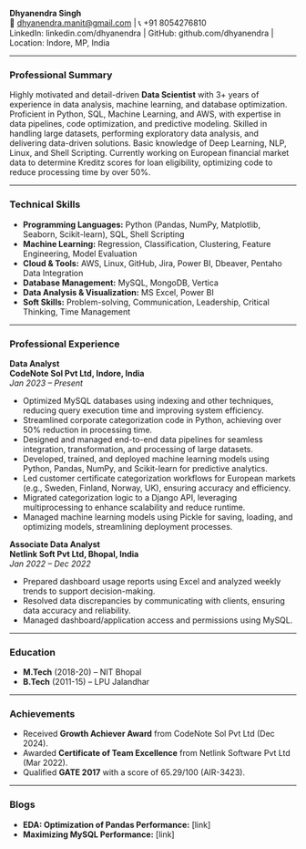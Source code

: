 
**Dhyanendra Singh**  
📧 dhyanendra.manit@gmail.com | 📞 +91 8054276810  
LinkedIn: linkedin.com/dhyanendra | GitHub: github.com/dhyanendra | Location: Indore, MP, India  

---

### **Professional Summary**  
Highly motivated and detail-driven **Data Scientist** with 3+ years of experience in data analysis, machine learning, and database optimization. Proficient in Python, SQL, Machine Learning, and AWS, with expertise in data pipelines, code optimization, and predictive modeling. Skilled in handling large datasets, performing exploratory data analysis, and delivering data-driven solutions. Basic knowledge of Deep Learning, NLP, Linux, and Shell Scripting. Currently working on European financial market data to determine Kreditz scores for loan eligibility, optimizing code to reduce processing time by over 50%.  

---

### **Technical Skills**  
- **Programming Languages:** Python (Pandas, NumPy, Matplotlib, Seaborn, Scikit-learn), SQL, Shell Scripting  
- **Machine Learning:** Regression, Classification, Clustering, Feature Engineering, Model Evaluation  
- **Cloud & Tools:** AWS, Linux, GitHub, Jira, Power BI, Dbeaver, Pentaho Data Integration  
- **Database Management:** MySQL, MongoDB, Vertica  
- **Data Analysis & Visualization:** MS Excel, Power BI  
- **Soft Skills:** Problem-solving, Communication, Leadership, Critical Thinking, Time Management  

---

### **Professional Experience**  

**Data Analyst**  
**CodeNote Sol Pvt Ltd, Indore, India**  
*Jan 2023 – Present*  
- Optimized MySQL databases using indexing and other techniques, reducing query execution time and improving system efficiency.  
- Streamlined corporate categorization code in Python, achieving over 50% reduction in processing time.  
- Designed and managed end-to-end data pipelines for seamless integration, transformation, and processing of large datasets.  
- Developed, trained, and deployed machine learning models using Python, Pandas, NumPy, and Scikit-learn for predictive analytics.  
- Led customer certificate categorization workflows for European markets (e.g., Sweden, Finland, Norway, UK), ensuring accuracy and efficiency.  
- Migrated categorization logic to a Django API, leveraging multiprocessing to enhance scalability and reduce runtime.  
- Managed machine learning models using Pickle for saving, loading, and optimizing models, streamlining deployment processes.  

**Associate Data Analyst**  
**Netlink Soft Pvt Ltd, Bhopal, India**  
*Jan 2022 – Dec 2022*  
- Prepared dashboard usage reports using Excel and analyzed weekly trends to support decision-making.  
- Resolved data discrepancies by communicating with clients, ensuring data accuracy and reliability.  
- Managed dashboard/application access and permissions using MySQL.  

---

### **Education**  
- **M.Tech** (2018-20) – NIT Bhopal  
- **B.Tech** (2011-15) – LPU Jalandhar  

---

### **Achievements**  
- Received **Growth Achiever Award** from CodeNote Sol Pvt Ltd (Dec 2024).  
- Awarded **Certificate of Team Excellence** from Netlink Software Pvt Ltd (Mar 2022).  
- Qualified **GATE 2017** with a score of 65.29/100 (AIR-3423).  

---

### **Blogs**  
- **EDA: Optimization of Pandas Performance:** [link]  
- **Maximizing MySQL Performance:** [link]  

